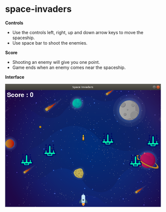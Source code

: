 # space-invaders

**Controls**

 - Use the controls left, right, up and down arrow keys to move the spaceship.
 - Use space bar to shoot the enemies.
 
 **Score**
 
 - Shooting an enemy will give you one point.
 - Game ends when an enemy comes near the spaceship.

**Interface**

![](/images/readme1.png)

